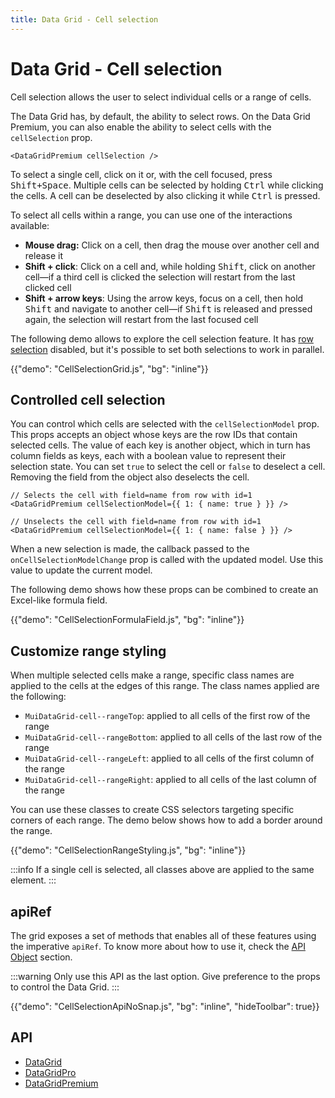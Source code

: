 ```yaml
---
title: Data Grid - Cell selection
---
```


# Data Grid - Cell selection [<span class="plan-premium"></span>](/x/introduction/licensing/#premium-plan 'Premium plan')

<p class="description">Cell selection allows the user to select individual cells or a range of cells.</p>

The Data Grid has, by default, the ability to select rows.
On the Data Grid Premium, you can also enable the ability to select cells with the `cellSelection` prop.

```tsx
<DataGridPremium cellSelection />
```

To select a single cell, click on it or, with the cell focused, press <kbd><kbd class="key">Shift</kbd>+<kbd class="key">Space</kbd></kbd>.
Multiple cells can be selected by holding <kbd class="key">Ctrl</kbd> while clicking the cells.
A cell can be deselected by also clicking it while <kbd class="key">Ctrl</kbd> is pressed.

To select all cells within a range, you can use one of the interactions available:

- **Mouse drag:** Click on a cell, then drag the mouse over another cell and release it
- **Shift + click**: Click on a cell and, while holding <kbd class="key">Shift</kbd>, click on another cell—if a third cell is clicked the selection will restart from the last clicked cell
- **Shift + arrow keys**: Using the arrow keys, focus on a cell, then hold <kbd class="key">Shift</kbd> and navigate to another cell—if <kbd class="key">Shift</kbd> is released and pressed again, the selection will restart from the last focused cell

The following demo allows to explore the cell selection feature.
It has [row selection](/x/react-data-grid/row-selection/) disabled, but it's possible to set both selections to work in parallel.

{{"demo": "CellSelectionGrid.js", "bg": "inline"}}

## Controlled cell selection

You can control which cells are selected with the `cellSelectionModel` prop.
This props accepts an object whose keys are the row IDs that contain selected cells.
The value of each key is another object, which in turn has column fields as keys, each with a boolean value to represent their selection state. You can set `true` to select the cell or `false` to deselect a cell.
Removing the field from the object also deselects the cell.

```tsx
// Selects the cell with field=name from row with id=1
<DataGridPremium cellSelectionModel={{ 1: { name: true } }} />

// Unselects the cell with field=name from row with id=1
<DataGridPremium cellSelectionModel={{ 1: { name: false } }} />
```

When a new selection is made, the callback passed to the `onCellSelectionModelChange` prop is called with the updated model.
Use this value to update the current model.

The following demo shows how these props can be combined to create an Excel-like formula field.

{{"demo": "CellSelectionFormulaField.js", "bg": "inline"}}

## Customize range styling

When multiple selected cells make a range, specific class names are applied to the cells at the edges of this range.
The class names applied are the following:

- `MuiDataGrid-cell--rangeTop`: applied to all cells of the first row of the range
- `MuiDataGrid-cell--rangeBottom`: applied to all cells of the last row of the range
- `MuiDataGrid-cell--rangeLeft`: applied to all cells of the first column of the range
- `MuiDataGrid-cell--rangeRight`: applied to all cells of the last column of the range

You can use these classes to create CSS selectors targeting specific corners of each range.
The demo below shows how to add a border around the range.

{{"demo": "CellSelectionRangeStyling.js", "bg": "inline"}}

:::info
If a single cell is selected, all classes above are applied to the same element.
:::

## apiRef

The grid exposes a set of methods that enables all of these features using the imperative `apiRef`. To know more about how to use it, check the [API Object](/x/react-data-grid/api-object/) section.

:::warning
Only use this API as the last option. Give preference to the props to control the Data Grid.
:::

{{"demo": "CellSelectionApiNoSnap.js", "bg": "inline", "hideToolbar": true}}

## API

- [DataGrid](/x/api/data-grid/data-grid/)
- [DataGridPro](/x/api/data-grid/data-grid-pro/)
- [DataGridPremium](/x/api/data-grid/data-grid-premium/)

